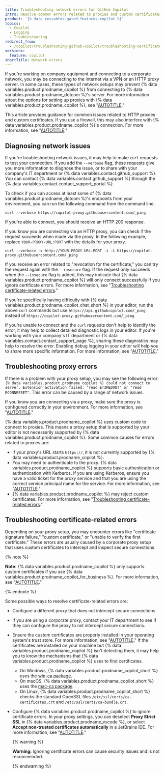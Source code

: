 ```yaml
---
title: Troubleshooting network errors for GitHub Copilot
intro: Resolve common errors related to proxies and custom certificates.
product: '{% data reusables.gated-features.copilot %}'
topics:
  - Copilot
  - Logging
  - Troubleshooting
redirect_from:
  - /copilot/troubleshooting-github-copilot/troubleshooting-certificate-errors-for-github-copilot
versions:
  feature: copilot
shortTitle: Network errors
---
```


If you're working on company equipment and connecting to a corporate network, you may be connecting to the Internet via a VPN or an HTTP proxy server. In some cases, these types of network setups may prevent {% data variables.product.prodname_copilot %} from connecting to {% data variables.product.prodname_dotcom %}'s server. For more information about the options for setting up proxies with {% data variables.product.prodname_copilot %}, see "[AUTOTITLE](/copilot/configuring-github-copilot/configuring-network-settings-for-github-copilot)."

This article provides guidance for common issues related to HTTP proxies and custom certificates. If you use a firewall, this may also interfere with {% data variables.product.prodname_copilot %}'s connection. For more information, see "[AUTOTITLE](/copilot/troubleshooting-github-copilot/troubleshooting-firewall-settings-for-github-copilot)."

## Diagnosing network issues

If you're troubleshooting network issues, it may help to make `curl` requests to test your connection. If you add the `--verbose` flag, these requests give you more information to diagnose the issue, or to share with your company's IT department or {% data variables.contact.github_support %}. You can contact {% data variables.contact.github_support %} through the {% data variables.contact.contact_support_portal %}.

To check if you can access at least some of {% data variables.product.prodname_dotcom %}'s endpoints from your environment, you can run the following command from the command line.

```shell copy
curl --verbose https://copilot-proxy.githubusercontent.com/_ping
```

If you're able to connect, you should receive an HTTP 200 response.

If you know you are connecting via an HTTP proxy, you can check if the request succeeds when made via the proxy. In the following example, replace `YOUR-PROXY-URL:PORT` with the details for your proxy.

```shell copy
curl --verbose -x http://YOUR-PROXY-URL:PORT -i -L https://copilot-proxy.githubusercontent.com/_ping
```

If you receive an error related to "revocation for the certificate," you can try the request again with the `--insecure` flag. If the request only succeeds when the `--insecure` flag is added, this may indicate that {% data variables.product.prodname_copilot %} will only connect successfully if you ignore certificate errors. For more information, see "[Troubleshooting certificate-related errors](#troubleshooting-certificate-related-errors)."

If you're specifically having difficulty with {% data variables.product.prodname_copilot_chat_short %} in your editor, run the above `curl` commands but use `https://api.githubcopilot.com/_ping` instead of `https://copilot-proxy.githubusercontent.com/_ping`.

If you're unable to connect and the `curl` requests don't help to identify the error, it may help to collect detailed diagnostic logs in your editor. If you're working with your company's IT department or {% data variables.contact.contact_support_page %}, sharing these diagnostics may help to resolve the error. Enabling debug logging in your editor will help you to share more specific information. For more information, see "[AUTOTITLE](/copilot/troubleshooting-github-copilot/viewing-logs-for-github-copilot-in-your-environment)."

## Troubleshooting proxy errors

If there is a problem with your proxy setup, you may see the following error: `{% data variables.product.prodname_copilot %} could not connect to server. Extension activation failed: "read ETIMEDOUT" or "read ECONNRESET"`. This error can be caused by a range of network issues.

If you know you are connecting via a proxy, make sure the proxy is configured correctly in your environment. For more information, see "[AUTOTITLE](/copilot/configuring-github-copilot/configuring-network-settings-for-github-copilot#configuring-proxy-settings-for-github-copilot)."

{% data variables.product.prodname_copilot %} uses custom code to connect to proxies. This means a proxy setup that is supported by your editor is not necessarily supported by {% data variables.product.prodname_copilot %}. Some common causes for errors related to proxies are:

- If your proxy's URL starts `https://`, it is not currently supported by {% data variables.product.prodname_copilot %}.
- You may need to authenticate to the proxy. {% data variables.product.prodname_copilot %} supports basic authentication or authentication with Kerberos. If you are using Kerberos, ensure you have a valid ticket for the proxy service and that you are using the correct service principal name for the service. For more information, see "[AUTOTITLE](/copilot/configuring-github-copilot/configuring-network-settings-for-github-copilot#authentication-with-kerberos)."
- {% data variables.product.prodname_copilot %} may reject custom certificates. For more information, see "[Troubleshooting certificate-related errors](#troubleshooting-certificate-related-errors)."

## Troubleshooting certificate-related errors

Depending on your proxy setup, you may encounter errors like "certificate signature failure," "custom certificate," or "unable to verify the first certificate." These errors are usually caused by a corporate proxy setup that uses custom certificates to intercept and inspect secure connections.

{% note %}

**Note:** {% data variables.product.prodname_copilot %} only supports custom certificates if you use {% data variables.product.prodname_copilot_for_business %}. For more information, see "[AUTOTITLE](/copilot/overview-of-github-copilot/about-github-copilot-business)."

{% endnote %}

Some possible ways to resolve certificate-related errors are:
- Configure a different proxy that does not intercept secure connections.
- If you are using a corporate proxy, contact your IT department to see if they can configure the proxy to not intercept secure connections.
- Ensure the custom certificates are properly installed in your operating system's trust store. For more information, see "[AUTOTITLE](/copilot/configuring-github-copilot/configuring-network-settings-for-github-copilot#allowing-github-copilot-to-use-custom-certificates)." If the certificates are installed on your machine but {% data variables.product.prodname_copilot %} isn't detecting them, it may help you to know the mechanisms that {% data variables.product.prodname_copilot %} uses to find certificates.
  - On Windows, {% data variables.product.prodname_copilot_short %} uses the [win-ca package](https://www.npmjs.com/package/win-ca).
  - On macOS, {% data variables.product.prodname_copilot_short %} uses the [mac-ca package](https://www.npmjs.com/package/mac-ca).
  - On Linux, {% data variables.product.prodname_copilot_short %} checks the standard OpenSSL files `/etc/ssl/certs/ca-certificates.crt` and `/etc/ssl/certs/ca-bundle.crt`.
- Configure {% data variables.product.prodname_copilot %} to ignore certificate errors. In your proxy settings, you can deselect **Proxy Strict SSL** in {% data variables.product.prodname_vscode %}, or select **Accept non-trusted certificates automatically** in a JetBrains IDE. For more information, see "[AUTOTITLE](/copilot/configuring-github-copilot/configuring-network-settings-for-github-copilot#configuring-proxy-settings-for-github-copilot)."

  {% warning %}

  **Warning:** Ignoring certificate errors can cause security issues and is not recommended.

  {% endwarning %}
